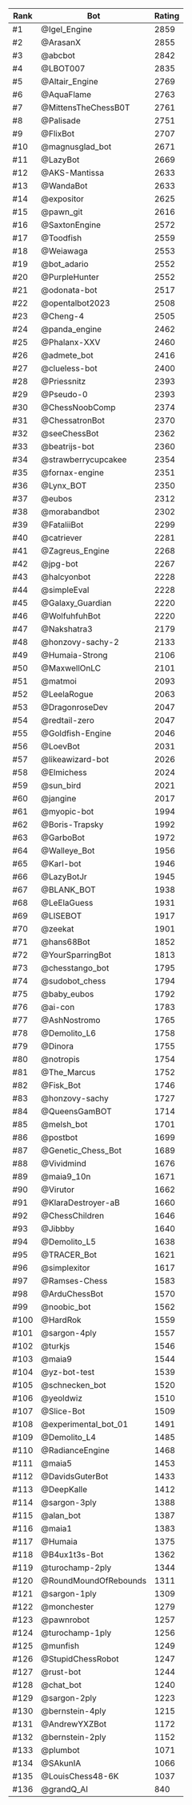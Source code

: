 Rank|Bot|Rating
---|---|---
#1|@Igel_Engine|2859
#2|@ArasanX|2855
#3|@abcbot|2842
#4|@LBOT007|2835
#5|@Altair_Engine|2769
#6|@AquaFlame|2763
#7|@MittensTheChessB0T|2761
#8|@Palisade|2751
#9|@FlixBot|2707
#10|@magnusglad_bot|2671
#11|@LazyBot|2669
#12|@AKS-Mantissa|2633
#13|@WandaBot|2633
#14|@expositor|2625
#15|@pawn_git|2616
#16|@SaxtonEngine|2572
#17|@Toodfish|2559
#18|@Weiawaga|2553
#19|@bot_adario|2552
#20|@PurpleHunter|2552
#21|@odonata-bot|2517
#22|@opentalbot2023|2508
#23|@Cheng-4|2505
#24|@panda_engine|2462
#25|@Phalanx-XXV|2460
#26|@admete_bot|2416
#27|@clueless-bot|2400
#28|@Priessnitz|2393
#29|@Pseudo-0|2393
#30|@ChessNoobComp|2374
#31|@ChessatronBot|2370
#32|@seeChessBot|2362
#33|@beatrijs-bot|2360
#34|@strawberrycupcakee|2354
#35|@fornax-engine|2351
#36|@Lynx_BOT|2350
#37|@eubos|2312
#38|@morabandbot|2302
#39|@FataliiBot|2299
#40|@catriever|2281
#41|@Zagreus_Engine|2268
#42|@jpg-bot|2267
#43|@halcyonbot|2228
#44|@simpleEval|2228
#45|@Galaxy_Guardian|2220
#46|@WolfuhfuhBot|2220
#47|@Nakshatra3|2179
#48|@honzovy-sachy-2|2133
#49|@Humaia-Strong|2106
#50|@MaxwellOnLC|2101
#51|@matmoi|2093
#52|@LeelaRogue|2063
#53|@DragonroseDev|2047
#54|@redtail-zero|2047
#55|@Goldfish-Engine|2046
#56|@LoevBot|2031
#57|@likeawizard-bot|2026
#58|@Elmichess|2024
#59|@sun_bird|2021
#60|@jangine|2017
#61|@myopic-bot|1994
#62|@Boris-Trapsky|1992
#63|@GarboBot|1972
#64|@Walleye_Bot|1956
#65|@Karl-bot|1946
#66|@LazyBotJr|1945
#67|@BLANK_BOT|1938
#68|@LeElaGuess|1931
#69|@LISEBOT|1917
#70|@zeekat|1901
#71|@hans68Bot|1852
#72|@YourSparringBot|1813
#73|@chesstango_bot|1795
#74|@sudobot_chess|1794
#75|@baby_eubos|1792
#76|@ai-con|1783
#77|@AshNostromo|1765
#78|@Demolito_L6|1758
#79|@Dinora|1755
#80|@notropis|1754
#81|@The_Marcus|1752
#82|@Fisk_Bot|1746
#83|@honzovy-sachy|1727
#84|@QueensGamBOT|1714
#85|@melsh_bot|1701
#86|@postbot|1699
#87|@Genetic_Chess_Bot|1689
#88|@Vividmind|1676
#89|@maia9_10n|1671
#90|@Virutor|1662
#91|@KlaraDestroyer-aB|1660
#92|@ChessChildren|1646
#93|@Jibbby|1640
#94|@Demolito_L5|1638
#95|@TRACER_Bot|1621
#96|@simplexitor|1617
#97|@Ramses-Chess|1583
#98|@ArduChessBot|1570
#99|@noobic_bot|1562
#100|@HardRok|1559
#101|@sargon-4ply|1557
#102|@turkjs|1546
#103|@maia9|1544
#104|@yz-bot-test|1539
#105|@schnecken_bot|1520
#106|@yeoldwiz|1510
#107|@Slice-Bot|1509
#108|@experimental_bot_01|1491
#109|@Demolito_L4|1485
#110|@RadianceEngine|1468
#111|@maia5|1453
#112|@DavidsGuterBot|1433
#113|@DeepKalle|1412
#114|@sargon-3ply|1388
#115|@alan_bot|1387
#116|@maia1|1383
#117|@Humaia|1375
#118|@B4ux1t3s-Bot|1362
#119|@turochamp-2ply|1344
#120|@RoundMoundOfRebounds|1311
#121|@sargon-1ply|1309
#122|@monchester|1279
#123|@pawnrobot|1257
#124|@turochamp-1ply|1256
#125|@munfish|1249
#126|@StupidChessRobot|1247
#127|@rust-bot|1244
#128|@chat_bot|1240
#129|@sargon-2ply|1223
#130|@bernstein-4ply|1215
#131|@AndrewYXZBot|1172
#132|@bernstein-2ply|1152
#133|@plumbot|1071
#134|@SAkunIA|1066
#135|@LouisChess48-6K|1037
#136|@grandQ_AI|840
